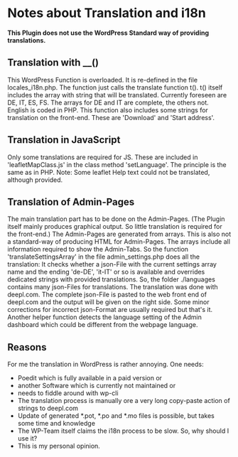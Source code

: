# Notes about Translation and i18n

**This Plugin does not use the WordPress Standard way of providing translations.**

## Translation with __()
This WordPress Function is overloaded. It is re-defined in the file locales_i18n.php. The function just calls the translate function t().
t() itself includes the array with string that will be translated. Currently foreseen are DE, IT, ES, FS. The arrays for DE and IT are complete, the others not. English is coded in PHP. This function also includes some strings for translation on the front-end. These are 'Download' and 'Start address'.

## Translation in JavaScript
Only some translations are required for JS. These are included in 'leafletMapClass.js' in the class method 'setLanguage'. The principle is the same as in PHP. Note: Some leaflet Help text could not be translated, although provided. 

## Translation of Admin-Pages
The main translation part has to be done on the Admin-Pages. (The Plugin itself mainly produces graphical output. So little translation is required for the front-end.)
The Admin-Pages are generated from arrays. This is also not a standard-way of producing HTML for Admin-Pages. The arrays include all information required to show the Admin-Tabs. 
So the function 'translateSettingsArray' in the file admin_settings.php does all the translation: It checks whether a json-File with the current settings array name and the ending 'de-DE', 'it-IT' or so is available and overrides dedicated strings with provided translations.
So, the folder ./languages contains many json-Files for translations. The translation was done with deepl.com. The complete json-File is pasted to the web front end of deepl.com and the output will be given on the right side. Some minor corrections for incorrect json-Format are usually required but that's it. 
Another helper function detects the language setting of the Admin dashboard which could be different from the webpage language.

## Reasons
For me the translation in WordPress is rather annoying. One needs:
- Poedit which is fully available in a paid version or 
- another Software which is currently not maintained or
- needs to fiddle around with wp-cli
- The translation process is manually ore a very long copy-paste action of strings to deepl.com
- Update of generated *.pot, *.po and *.mo files is possible, but takes some time and knowledge
- The WP-Team itself claims the i18n process to be slow. So, why should I use it? 
- This is my personal opinion.


